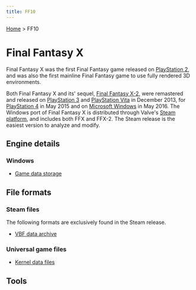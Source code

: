 ```yaml
---
title: FF10
---
```


[Home](Main%20Page.md.md) > FF10

# Final Fantasy X

Final Fantasy X was the first Final Fantasy game released on
[PlayStation 2][], and was also the first mainline Final Fantasy game to
use fully rendered 3D environments.

Both Final Fantasy X and its' sequel, [Final Fantasy X-2][], were
remastered and released on [PlayStation 3][] and [PlayStation Vita][] in
December 2013, for [PlayStation 4][] in May 2015 and on [Microsoft
Windows][] in May 2016. The Windows port of Final Fantasy X is
distributed through Valve's [Steam platform][], and includes both FFX
and FFX-2. The Steam release is the easiest version to analyze and
modify.

## Engine details

### Windows

-   [Game data storage][]

## File formats

### Steam files

The following formats are exclusively found in the Steam release.

-   [VBF data archive][]

### Universal game files

-   [Kernel data files][]

## Tools

  [PlayStation 2]: https://en.wikipedia.org/wiki/PlayStation_2
  [Final Fantasy X-2]: FF10-2.md "wikilink"
  [PlayStation 3]: https://en.wikipedia.org/wiki/PlayStation_3
  [PlayStation Vita]: https://en.wikipedia.org/wiki/PlayStation_Vita
  [PlayStation 4]: https://en.wikipedia.org/wiki/PlayStation_4
  [Microsoft Windows]: https://en.wikipedia.org/wiki/Microsoft_Windows
  [Steam platform]: https://en.wikipedia.org/wiki/Steam_(software)
  [Game data storage]: FF10/Game%20data%20storage%20(Steam).md "wikilink"
  [VBF data archive]: FF10/FileFormat%20VBF.md "wikilink"
  [Kernel data files]: FF10/FileFormat%20Kernel.md "wikilink"
